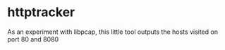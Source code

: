 httptracker
===========

As an experiment with libpcap, this little tool outputs the hosts visited on port 80 and 8080

